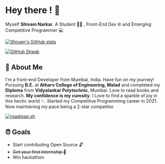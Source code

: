 
# Hey there ! 👋

Myself **Shivam Narkar**. A Student 🧑‍🎓 , Front-End Dev 🌐 and Emerging Competitive Programmer 💻





[![Shivam's GitHub stats](https://github-readme-stats.vercel.app/api?username=shivamnarkar47&show_icons=true&theme=gruvbox)](https://coderdot.blogspot.com)

[![GitHub Streak](https://github-readme-streak-stats.herokuapp.com?user=shivamnarkar47&theme=gruvbox&date_format=M%20j%5B%2C%20Y%5D)](https://git.io/streak-stats)


## 🚀 About Me
I'm a front-end Developer from Mumbai, India. Have fun on my journey! Pursuing **B.E.** at **Atharv College of Engineering, Malad** and completed my **Diploma** from **Vidyalankar Polytechnic**, Mumbai. Love to read books and research. **My confidence is my curosity**. I Love to find a sparkle of joy in this hectic world ✨. Started my Competitive Programming career in 2021. Now maintaining my pace being a 2-star competitor.

[![roadmap.sh](https://api.roadmap.sh/v1-badge/wide/649a9fccd99c9d6731998e26?variant=dark)](https://roadmap.sh)




##  ⏰ Goals
- Start contributing Open Source 🔓
- ~~Get your first Internship 👔~~
- Win hackathon

